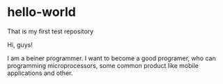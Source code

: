 # hello-world
That is my first test repository

Hi, guys!

I am a beiner programmer. I want to become a good programer, who can programming microprocessors, some common product like mobile applications and other.
